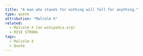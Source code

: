 ```yaml
---
title: "A man who stands for nothing will fall for anything."
type: quote
attribution: "Malcolm X"
related:
  - Malcolm X (en.wikipedia.org)
  - RISE STRONG
tags:
  - Malcolm X
  - Quote
---
```

